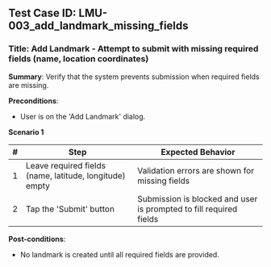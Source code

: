 ## Test Case ID: LMU-003_add_landmark_missing_fields
### Title: Add Landmark - Attempt to submit with missing required fields (name, location coordinates)

**Summary**: Verify that the system prevents submission when required fields are missing.

**Preconditions**: 
- User is on the 'Add Landmark' dialog.

**Scenario 1**

| # | Step                                      | Expected Behavior                                       |
|---|-------------------------------------------|--------------------------------------------------------|
| 1 | Leave required fields (name, latitude, longitude) empty | Validation errors are shown for missing fields          |
| 2 | Tap the 'Submit' button                   | Submission is blocked and user is prompted to fill required fields |

**Post-conditions**:
- No landmark is created until all required fields are provided.
